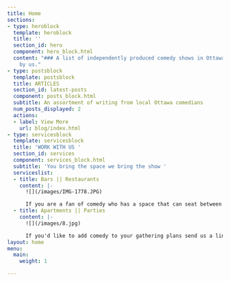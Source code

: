 ```yaml
---
title: Home
sections:
- type: heroblock
  template: heroblock
  title: ''
  section_id: hero
  component: hero_block.html
  content: "### A list of independently produced comedy shows in Ottawa maintained
    by us."
- type: postsblock
  template: postsblock
  title: ARTICLES
  section_id: latest-posts
  component: posts_block.html
  subtitle: An assortment of writing from local Ottawa comedians
  num_posts_displayed: 2
  actions:
  - label: View More
    url: blog/index.html
- type: servicesblock
  template: servicesblock
  title: 'WORK WITH US '
  section_id: services
  component: services_block.html
  subtitle: 'You bring the space we bring the show '
  serviceslist:
  - title: Bars || Restaurants
    content: |-
      ![](/images/IMG-1778.JPG)

      If you are a fan of comedy who has a space that can seat between 10 - 100 people and are interested in performing arts patronage feel free to contact us using the form
  - title: Apartments || Parties
    content: |-
      ![](/images/8.jpg)

      If you'd like to add comedy to your gathering plans send us a line to learn how it would work
layout: home
menu:
  main:
    weight: 1

---
```

